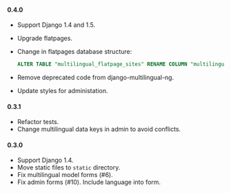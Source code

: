 #### 0.4.0 ####
 * Support Django 1.4 and 1.5.
 * Upgrade flatpages.
 * Change in flatpages database structure:

   ```sql
   ALTER TABLE "multilingual_flatpage_sites" RENAME COLUMN "multilingualflatpage_id" TO "flatpage_id";
   ```

 * Remove deprecated code from django-multilingual-ng.
 * Update styles for administation.

#### 0.3.1 ####
 * Refactor tests.
 * Change multilingual data keys in admin to avoid conflicts.

#### 0.3.0 ####
 * Support Django 1.4.
 * Move static files to `static` directory.
 * Fix multilingual model forms (#6).
 * Fix admin forms (#10). Include language into form.
